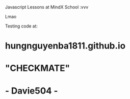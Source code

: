 Javascript Lessons at MindX School :vvv

Lmao

Testing code at:
# hungnguyenba1811.github.io

# "CHECKMATE"
#    - Davie504 -